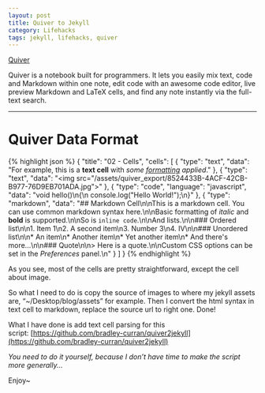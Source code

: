 ```yaml
---
layout: post
title: Quiver to Jekyll
category: Lifehacks
tags: jekyll, lifehacks, quiver
---
```


[Quiver](http://happenapps.com/)

Quiver is a notebook built for programmers. It lets you easily mix text, code and Markdown within one note, edit code with an awesome code editor, live preview Markdown and LaTeX cells, and find any note instantly via the full-text search.



* * *


# Quiver Data Format


{% highlight json %}
{
  "title": "02 - Cells",
  "cells": [
    {
      "type": "text",
      "data": "For example, this is a <b>text cell</b> with <i>some <u>formatting</u> applied</i>."
    },
    {
      "type": "text",
      "data": "<img src=\"/assets/quiver_export/8524433B-4ACF-42CB-B977-76D9EB701ADA.jpg\">"
    },
    {
      "type": "code",
      "language": "javascript",
      "data": "void hello()\n{\n    console.log(\"Hello World!\");\n}"
    },
    {
      "type": "markdown",
      "data": "## Markdown Cell\n\nThis is a markdown cell. You can use common markdown syntax here.\n\nBasic formatting of *italic* and **bold** is supported.\n\nSo is `inline code`.\n\nAnd lists.\n\n### Ordered list\n\n1. Item 1\n2. A second item\n3. Number 3\n4. Ⅳ\n\n### Unordered list\n\n* An item\n* Another item\n* Yet another item\n* And there's more...\n\n### Quote\n\n> Here is a quote.\n\nCustom CSS options can be set in the *Preferences* panel.\n"
    }
  ]
}
{% endhighlight %}

As you see, most of the cells are pretty straightforward, except the cell about image.

So what I need to do is copy the source of images to where my jekyll assets are, “~/Desktop/blog/assets” for example. Then I convert the html syntax in text cell to markdown, replace the source url to right one. Done!


What I have done is add text cell parsing for this script:&nbsp;[https://github.com/bradley-curran/quiver2jekyll](https://github.com/bradley-curran/quiver2jekyll)&nbsp;



_You need to do it yourself, because I don’t have time to make the script more generally..._



Enjoy~




